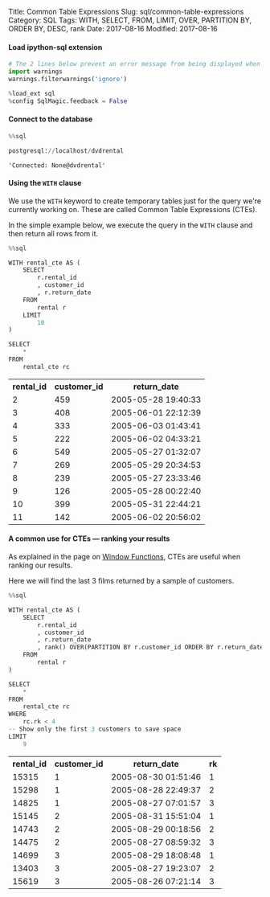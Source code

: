 Title: Common Table Expressions
Slug: sql/common-table-expressions
Category: SQL
Tags: WITH, SELECT, FROM, LIMIT, OVER, PARTITION BY, ORDER BY, DESC, rank
Date: 2017-08-16
Modified: 2017-08-16

#### Load ipython-sql extension


```python
# The 2 lines below prevent an error message from being displayed when we run %load_ext sql
import warnings
warnings.filterwarnings('ignore')

%load_ext sql
%config SqlMagic.feedback = False
```

#### Connect to the database


```python
%%sql

postgresql://localhost/dvdrental
```




    'Connected: None@dvdrental'



#### Using the `WITH` clause
We use the `WITH` keyword to create temporary tables just for the query we're currently working on. These are called Common Table Expressions (CTEs).

In the simple example below, we execute the query in the `WITH` clause and then return all rows from it.


```python
%%sql

WITH rental_cte AS (
    SELECT
        r.rental_id
        , customer_id
        , r.return_date
    FROM
        rental r
    LIMIT
        10
)

SELECT
    *
FROM
    rental_cte rc
```




<table>
    <tr>
        <th>rental_id</th>
        <th>customer_id</th>
        <th>return_date</th>
    </tr>
    <tr>
        <td>2</td>
        <td>459</td>
        <td>2005-05-28 19:40:33</td>
    </tr>
    <tr>
        <td>3</td>
        <td>408</td>
        <td>2005-06-01 22:12:39</td>
    </tr>
    <tr>
        <td>4</td>
        <td>333</td>
        <td>2005-06-03 01:43:41</td>
    </tr>
    <tr>
        <td>5</td>
        <td>222</td>
        <td>2005-06-02 04:33:21</td>
    </tr>
    <tr>
        <td>6</td>
        <td>549</td>
        <td>2005-05-27 01:32:07</td>
    </tr>
    <tr>
        <td>7</td>
        <td>269</td>
        <td>2005-05-29 20:34:53</td>
    </tr>
    <tr>
        <td>8</td>
        <td>239</td>
        <td>2005-05-27 23:33:46</td>
    </tr>
    <tr>
        <td>9</td>
        <td>126</td>
        <td>2005-05-28 00:22:40</td>
    </tr>
    <tr>
        <td>10</td>
        <td>399</td>
        <td>2005-05-31 22:44:21</td>
    </tr>
    <tr>
        <td>11</td>
        <td>142</td>
        <td>2005-06-02 20:56:02</td>
    </tr>
</table>



#### A common use for CTEs — ranking your results
As explained in the page on [Window Functions](../sql/ranking-results-with-window-functions.html), CTEs are useful when ranking our results.

Here we will find the last 3 films returned by a sample of customers.


```python
%%sql

WITH rental_cte AS (
    SELECT
        r.rental_id
        , customer_id
        , r.return_date
        , rank() OVER(PARTITION BY r.customer_id ORDER BY r.return_date DESC) as rk
    FROM
        rental r
)

SELECT
    *
FROM
    rental_cte rc
WHERE
    rc.rk < 4
-- Show only the first 3 customers to save space
LIMIT
    9
```




<table>
    <tr>
        <th>rental_id</th>
        <th>customer_id</th>
        <th>return_date</th>
        <th>rk</th>
    </tr>
    <tr>
        <td>15315</td>
        <td>1</td>
        <td>2005-08-30 01:51:46</td>
        <td>1</td>
    </tr>
    <tr>
        <td>15298</td>
        <td>1</td>
        <td>2005-08-28 22:49:37</td>
        <td>2</td>
    </tr>
    <tr>
        <td>14825</td>
        <td>1</td>
        <td>2005-08-27 07:01:57</td>
        <td>3</td>
    </tr>
    <tr>
        <td>15145</td>
        <td>2</td>
        <td>2005-08-31 15:51:04</td>
        <td>1</td>
    </tr>
    <tr>
        <td>14743</td>
        <td>2</td>
        <td>2005-08-29 00:18:56</td>
        <td>2</td>
    </tr>
    <tr>
        <td>14475</td>
        <td>2</td>
        <td>2005-08-27 08:59:32</td>
        <td>3</td>
    </tr>
    <tr>
        <td>14699</td>
        <td>3</td>
        <td>2005-08-29 18:08:48</td>
        <td>1</td>
    </tr>
    <tr>
        <td>13403</td>
        <td>3</td>
        <td>2005-08-27 19:23:07</td>
        <td>2</td>
    </tr>
    <tr>
        <td>15619</td>
        <td>3</td>
        <td>2005-08-26 07:21:14</td>
        <td>3</td>
    </tr>
</table>
